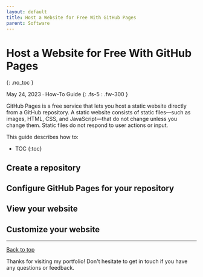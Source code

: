 ```yaml
---
layout: default
title: Host a Website for Free With GitHub Pages
parent: Software
---
```


# Host a Website for Free With GitHub Pages
{: .no_toc }

May 24, 2023 ∙ How-To Guide
{: .fs-5 : .fw-300 }

GitHub Pages is a free service that lets you host a static website directly from a GitHub repository. A static website consists of static files—such as images, HTML, CSS, and JavaScript—that do not change unless you change them. Static files do not respond to user actions or input.

This guide describes how to:

- TOC
{:toc}

## Create a repository

## Configure GitHub Pages for your repository

## View your website

## Customize your website

---

[Back to top](#top)

Thanks for visiting my portfolio! Don't hesitate to get in touch if you have any questions or feedback.
